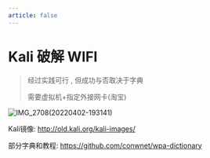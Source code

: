 ```yaml
---
article: false
---
```

# Kali 破解 WIFI

> 经过实践可行 , 但成功与否取决于字典
>
> 需要虚拟机+指定外接网卡(淘宝)

![IMG_2708(20220402-193141)](https://gitee.com/codezzq/blogImage/raw/master/img/IMG_2708(20220402-193141).JPG)

Kali镜像:  http://old.kali.org/kali-images/

部分字典和教程: https://github.com/conwnet/wpa-dictionary